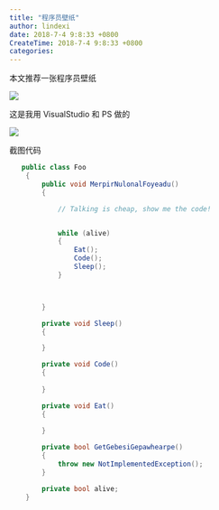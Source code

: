 ```yaml
---
title: "程序员壁纸"
author: lindexi
date: 2018-7-4 9:8:33 +0800
CreateTime: 2018-7-4 9:8:33 +0800
categories: 
---
```


本文推荐一张程序员壁纸

<!--more-->


<!-- csdn -->

![](http://7xqpl8.com1.z0.glb.clouddn.com/MersereHeahiSuta.png)

这是我用 VisualStudio 和 PS 做的

![](http://7xqpl8.com1.z0.glb.clouddn.com/lindexi%2F20187496559467.jpg)

截图代码

```csharp
   public class Foo
    {
        public void MerpirNulonalFoyeadu()
        {

            // Talking is cheap, show me the code!


            while (alive)
            {
                Eat();
                Code();
                Sleep();
            }



        }

        private void Sleep()
        {

        }

        private void Code()
        {
            
        }

        private void Eat()
        {
            
        }

        private bool GetGebesiGepawhearpe()
        {
            throw new NotImplementedException();
        }

        private bool alive;
    }
```

